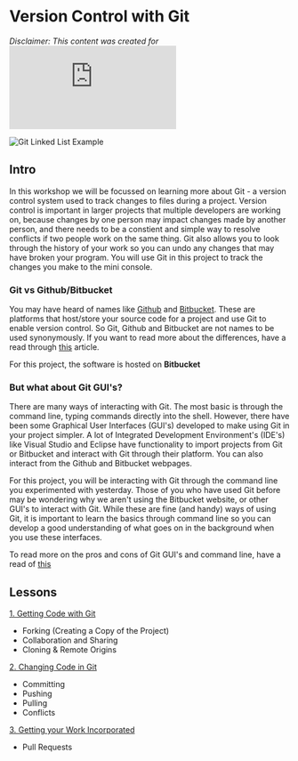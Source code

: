 # Version Control with Git

*Disclaimer: This content was created for ![Macquarie Universities Department of Computing Ready for Research Workshop](https://software-technology.herokuapp.com/hacking/index.html)*

![Git Linked List Example](https://encrypted-tbn0.gstatic.com/images?q=tbn:ANd9GcT-gtjD0wp0QJuTGvA0pjHgFYgWPmzb92tu-w&usqp=CAU)

## Intro

In this workshop we will be focussed on learning more about Git - a version control system used to track changes to files during a project. Version control is important in larger projects that multiple developers are working on, because changes by one person may impact changes made by another person, and there needs to be a constient and simple way to resolve conflicts if two people work on the same thing. Git also allows you to look through the history of your work so you can undo any changes that may have broken your program. You will use Git in this project to track the changes you make to the mini console.

### Git vs Github/Bitbucket
You may have heard of names like [Github](https://github.com/) and [Bitbucket](https://bitbucket.org/). These are platforms that host/store your source code for a project and use Git to enable version control. So Git, Github and Bitbucket are not names to be used synonymously. If you want to read more about the differences, have a read through [this](https://www.theserverside.com/video/Git-vs-GitHub-What-is-the-difference-between-them) article. 

For this project, the software is hosted on **Bitbucket**

### But what about Git GUI's?

There are many ways of interacting with Git. The most basic is through the command line, typing commands directly into the shell. However, there have been some Graphical User Interfaces (GUI's) developed to make using Git in your project simpler. A lot of Integrated Development Environment's (IDE's) like Visual Studio and Eclipse have functionality to import projects from Git or Bitbucket and interact with Git through their platform. You can also interact from the Github and Bitbucket webpages. 

For this project, you will be interacting with Git through the command line you experimented with yesterday. Those of you who have used Git before may be wondering why we aren't using the Bitbucket website, or other GUI's to interact with Git. While these are fine (and handy) ways of using Git, it is important to learn the basics through command line so you can develop a good understanding of what goes on in the background when you use these interfaces.

To read more on the pros and cons of Git GUI's and command line, have a read of [this](https://practicalgit.com/blog/learn-git-gui-or-command-line.html#:~:text=Git%20CLI%3A%20CLI%20stands%20for,tell%20Git%20what%20to%20do.&text=Git%20GUI%3A%20GUI%20stands%20for,offer%20an%20interactive%20Git%20experience.)

## Lessons

[1. Getting Code with Git](gettingcode.md)
   
  * Forking (Creating a Copy of the Project)
  * Collaboration and Sharing
  * Cloning & Remote Origins

[2. Changing Code in Git](changingcode.md)  

  * Committing
  * Pushing
  * Pulling
  * Conflicts

[3. Getting your Work Incorporated](incorporatingcode.md)

  * Pull Requests

